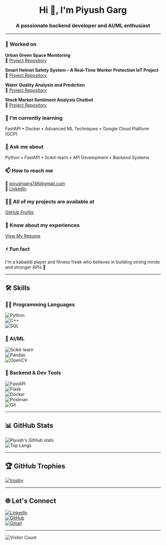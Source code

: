 <h1 align="center">Hi 👋, I'm Piyush Garg</h1>
<h3 align="center">A passionate backend developer and AI/ML enthusiast </h3>

---

### 🔭 Worked on
**Urban Green Space Monitoring**  
🔗 [Project Repository](https://github.com/Piyush94G)

**Smart Helmet Safety System – A Real-Time Worker Protection IoT Project**  
🔗 [Project Repository](https://github.com/Piyush94G)

**Water Quality Analysis and Prediction**  
🔗 [Project Repository](https://github.com/Piyush94G)

**Stock Market Sentiment Analysis Chatbot**  
🔗 [Project Repository](https://github.com/Piyush94G)

### 🌱 I’m currently learning
FastAPI • Docker • Advanced ML Techniques • Google Cloud Platform (GCP)

### 💬 Ask me about
Python • FastAPI • Scikit-learn • API Development • Backend Systems

### 📫 How to reach me
📧 piyushgarg746@gmail.com  
🔗 [LinkedIn](https://www.linkedin.com/in/piyush-garg)

### 👨‍💻 All of my projects are available at
[GitHub Profile](https://github.com/Piyush94G)

### 📄 Know about my experiences
[View My Resume](https://piyush94g.github.io/Resume/) 

### ⚡ Fun fact
I'm a kabaddi player and fitness freak who believes in building strong minds and stronger APIs 💪

---

## 🛠️ Skills

### 👨‍💻 Programming Languages  
![Python](https://img.shields.io/badge/Python-blue?logo=python)  
![C++](https://img.shields.io/badge/C++-00599C?logo=c%2B%2B)  
![SQL](https://img.shields.io/badge/SQL-4479A1?logo=mysql)  

### 🧠 AI/ML  
![Scikit-learn](https://img.shields.io/badge/scikit--learn-F7931E?logo=scikit-learn)  
![Pandas](https://img.shields.io/badge/Pandas-150458?logo=pandas)  
![OpenCV](https://img.shields.io/badge/OpenCV-5C3EE8?logo=opencv)

### 🔧 Backend & Dev Tools  
![FastAPI](https://img.shields.io/badge/FastAPI-005571?logo=fastapi)  
![Flask](https://img.shields.io/badge/Flask-000000?logo=flask)  
![Docker](https://img.shields.io/badge/Docker-2496ED?logo=docker)  
![Postman](https://img.shields.io/badge/Postman-FF6C37?logo=postman)  
![Git](https://img.shields.io/badge/Git-F05032?logo=git)

---

## 📊 GitHub Stats

![Piyush's GitHub stats](https://github-readme-stats.vercel.app/api?username=Piyush94G&show_icons=true&theme=radical)  
![Top Langs](https://github-readme-stats.vercel.app/api/top-langs/?username=Piyush94G&layout=compact&theme=radical)

---

## 🏆 GitHub Trophies

[![trophy](https://github-profile-trophy.vercel.app/?username=Piyush94G&theme=radical)](https://github.com/ryo-ma/github-profile-trophy)

---

## 🌐 Let's Connect

[![LinkedIn](https://img.shields.io/badge/-LinkedIn-blue?logo=linkedin&logoColor=white)](https://linkedin.com/in/piyush-garg)  
[![GitHub](https://img.shields.io/badge/-GitHub-black?logo=github&logoColor=white)](https://github.com/Piyush94G)  
[![Gmail](https://img.shields.io/badge/-Gmail-D14836?logo=gmail&logoColor=white)](mailto:piyushgarg746@gmail.com)

---

![Visitor Count](https://komarev.com/ghpvc/?username=Piyush94G&color=blue)
